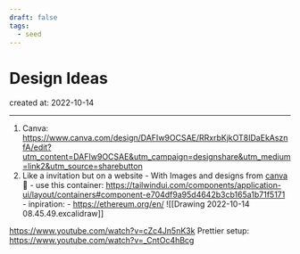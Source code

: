```yaml
---
draft: false
tags:
  - seed
---
```


# Design Ideas

created at: 2022-10-14

---

1. Canva:
   https://www.canva.com/design/DAFIw9OCSAE/RRxrbKjkOT8IDaEkAsznfA/edit?utm_content=DAFIw9OCSAE&utm_campaign=designshare&utm_medium=link2&utm_source=sharebutton
2. Like a invitation but on a website - With Images and designs from
   [canva](https://www.canva.com/design/DAFHDer5U_k/D5lOIE9R_Cm-353zHb51Vw/edit)
   🥳 - use this container:
   https://tailwindui.com/components/application-ui/layout/containers#component-e704df9a95d4642b3cb165a1b71f5171 -
   inpiration: - https://ethereum.org/en/
   ![[Drawing 2022-10-14 08.45.49.excalidraw]]

https://www.youtube.com/watch?v=cZc4Jn5nK3k Prettier setup:
https://www.youtube.com/watch?v=_CntOc4hBcg
